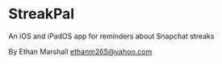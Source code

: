 StreakPal
===========================
An iOS and iPadOS app for reminders about Snapchat streaks

By Ethan Marshall <ethanm265@yahoo.com>
